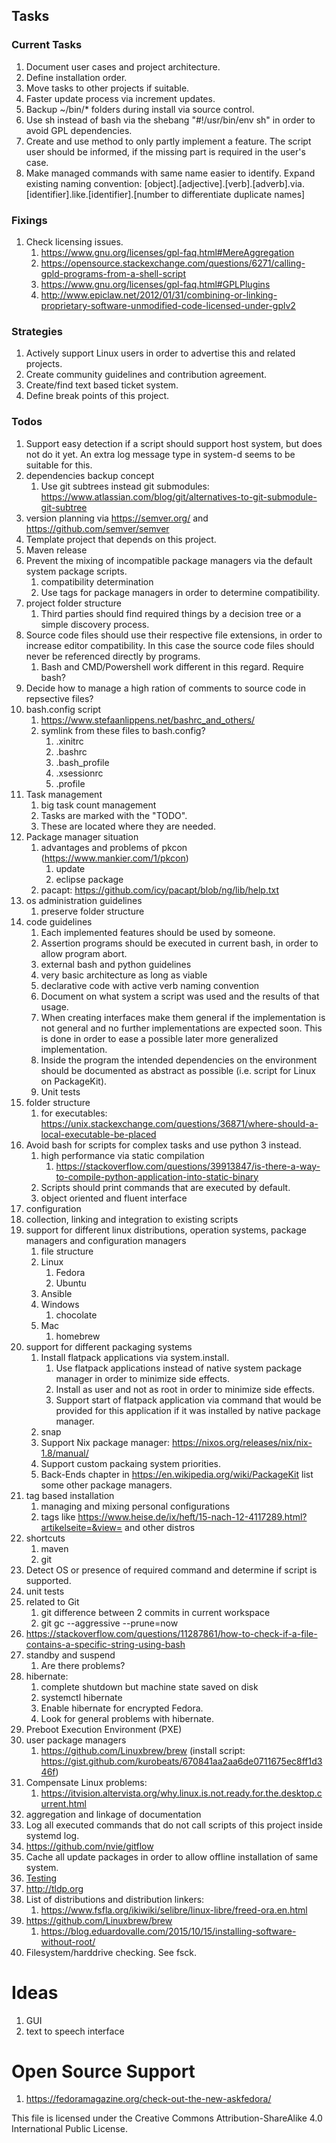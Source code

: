## Tasks
### Current Tasks
1. Document user cases and project architecture.
1. Define installation order.
1. Move tasks to other projects if suitable.
1. Faster update process via increment updates.
1. Backup ~/bin/* folders during install via source control.
1. Use sh instead of bash via the shebang "#!/usr/bin/env sh" in order to avoid GPL dependencies.
1. Create and use method to only partly implement a feature.
   The script user should be informed, if the missing part is required in the user's case.
1. Make managed commands with same name easier to identify.
   Expand existing naming convention: [object].[adjective].[verb].[adverb].via.[identifier].like.[identifier].[number to differentiate duplicate names]
### Fixings
1. Check licensing issues.
   1. https://www.gnu.org/licenses/gpl-faq.html#MereAggregation
   1. https://opensource.stackexchange.com/questions/6271/calling-gpld-programs-from-a-shell-script
   1. https://www.gnu.org/licenses/gpl-faq.html#GPLPlugins
   1. http://www.epiclaw.net/2012/01/31/combining-or-linking-proprietary-software-unmodified-code-licensed-under-gplv2
### Strategies
1. Actively support Linux users in order to advertise this and related projects.
1. Create community guidelines and contribution agreement.
1. Create/find text based ticket system.
1. Define break points of this project.
### Todos
1. Support easy detection if a script should support host system, but does not do it 
   yet. An extra log message type in system-d seems to be suitable for this.
1. dependencies backup concept
   1. Use git subtrees instead git submodules: https://www.atlassian.com/blog/git/alternatives-to-git-submodule-git-subtree
1. version planning via https://semver.org/ and https://github.com/semver/semver
1. Template project that depends on this project.
1. Maven release
1. Prevent the mixing of incompatible package managers via the default system package scripts.
   1. compatibility determination
   1. Use tags for package managers in order to determine compatibility.
1. project folder structure
   1. Third parties should find required things by a decision tree or a simple discovery process.
1. Source code files should use their respective file extensions, in order to increase editor compatibility.
   In this case the source code files should never be referenced directly by programs.
   1. Bash and CMD/Powershell work different in this regard. Require bash?
1. Decide how to manage a high ration of comments to source code in repsective files?
1. bash.config script
   1. https://www.stefaanlippens.net/bashrc_and_others/
   1. symlink from these files to bash.config?
      1. .xinitrc
      1. .bashrc
      1. .bash_profile
      1. .xsessionrc
      1. .profile
1. Task management
   1. big task count management
   1. Tasks are marked with the "TODO".
   1. These are located where they are needed.
1. Package manager situation
   1. advantages and problems of pkcon (https://www.mankier.com/1/pkcon)
      1. update
      1. eclipse package
   1. pacapt: https://github.com/icy/pacapt/blob/ng/lib/help.txt
1. os administration guidelines
   1. preserve folder structure
1. code guidelines
   1. Each implemented features should be used by someone.
   1. Assertion programs should be executed in current bash, in order to allow program abort.
   1. external bash and python guidelines
   1. very basic architecture as long as viable
   1. declarative code with active verb naming convention
   1. Document on what system a script was used and the results of that usage.
   1. When creating interfaces make them general if the implementation
      is not general and no further implementations are expected soon.
      This is done in order to ease a possible later more generalized implementation.
   1. Inside the program the intended dependencies on the environment should be documented as abstract as
      possible (i.e. script for Linux on PackageKit).
   1. Unit tests
1. folder structure
   1. for executables: https://unix.stackexchange.com/questions/36871/where-should-a-local-executable-be-placed
1. Avoid bash for scripts for complex tasks and use python 3 instead.
   1. high performance via static compilation
      1. https://stackoverflow.com/questions/39913847/is-there-a-way-to-compile-python-application-into-static-binary
   1. Scripts should print commands that are executed by default.
   1. object oriented and fluent interface
1. configuration
1. collection, linking and integration to existing scripts
1. support for different linux distributions, operation systems, package managers and configuration managers
   1. file structure
   1. Linux
      1. Fedora
      1. Ubuntu
   1. Ansible
   1. Windows
      1. chocolate
   1. Mac
      1. homebrew
1. support for different packaging systems
   1. Install flatpack applications via system.install.
      1. Use flatpack applications instead of native system package manager in order to minimize side effects.
      1. Install as user and not as root in order to minimize side effects.
      1. Support start of flatpack application via command that would be provided for this application if it was installed by native package manager.
   1. snap
   1. Support Nix package manager: https://nixos.org/releases/nix/nix-1.8/manual/
   1. Support custom packaing system priorities.
   1. Back-Ends chapter in https://en.wikipedia.org/wiki/PackageKit list some other package managers.
1. tag based installation
   1. managing and mixing personal configurations
   1. tags like https://www.heise.de/ix/heft/15-nach-12-4117289.html?artikelseite=&view= and other distros
1. shortcuts
   1. maven
   1. git
1. Detect OS or presence of required command and determine if script is supported.
1. unit tests
1. related to Git
   1. git difference between 2 commits in current workspace
   1. git gc --aggressive --prune=now
1. https://stackoverflow.com/questions/11287861/how-to-check-if-a-file-contains-a-specific-string-using-bash
1. standby and suspend
   1. Are there problems?
1. hibernate:
   1. complete shutdown but machine state saved on disk
   1. systemctl hibernate
   1. Enable hibernate for encrypted Fedora.
   1. Look for general problems with hibernate.
1. Preboot Execution Environment (PXE)
1. user package managers
   1. https://github.com/Linuxbrew/brew (install script: https://gist.github.com/kurobeats/670841aa2aa6de0711675ec8ff1d346f)
1. Compensate Linux problems:
   1. https://itvision.altervista.org/why.linux.is.not.ready.for.the.desktop.current.html
1. aggregation and linkage of documentation
1. Log all executed commands that do not call scripts of this project inside systemd log.
1. https://github.com/nvie/gitflow
1. Cache all update packages in order to allow offline installation of same system.
1. [Testing](https://leelevett.wordpress.com/2015/07/21/bash-script-project-with-tests-and-maven/)
1. http://tldp.org
1. List of distributions and distribution linkers:
   1. https://www.fsfla.org/ikiwiki/selibre/linux-libre/freed-ora.en.html
1. https://github.com/Linuxbrew/brew
   1. https://blog.eduardovalle.com/2015/10/15/installing-software-without-root/
1. Filesystem/harddrive checking. See fsck.
# Ideas
1. GUI
1. text to speech interface
# Open Source Support
1. https://fedoramagazine.org/check-out-the-new-askfedora/

This file is licensed under the Creative Commons Attribution-ShareAlike 4.0 International Public License.

